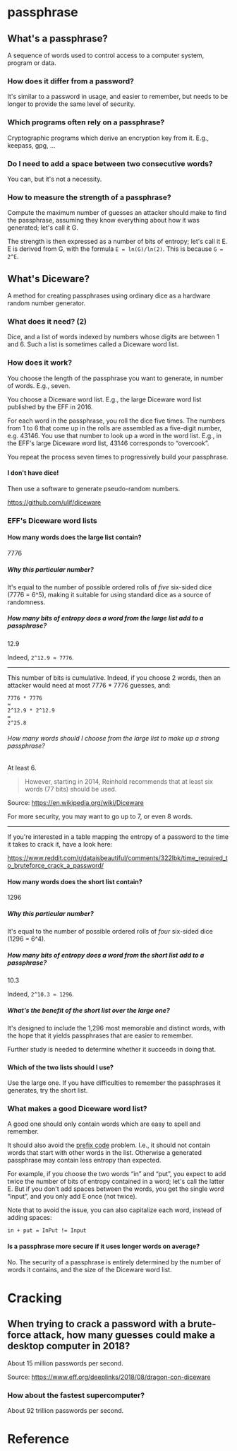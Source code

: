 # passphrase
## What's a passphrase?

A sequence  of words  used to control  access to a  computer system,  program or
data.

### How does it differ from a password?

It's similar  to a password in  usage, and easier  to remember, but needs  to be
longer to provide the same level of security.

### Which programs often rely on a passphrase?

Cryptographic programs which derive an encryption key from it.
E.g., keepass, gpg, ...

### Do I need to add a space between two consecutive words?

You can, but it's not a necessity.

### How to measure the strength of a passphrase?

Compute  the maximum  number of  guesses  an attacker  should make  to find  the
passphrase, assuming they know everything about how it was generated; let's call
it G.

The strength is then expressed as a number of bits of entropy; let's call it E.
E is derived from G, with the formula `E = ln(G)/ln(2)`.
This is because `G = 2^E`.

###
## What's Diceware?

A  method for  creating passphrases  using ordinary  dice as  a hardware  random
number generator.

### What does it need?  (2)

Dice, and a list of words indexed by numbers whose digits are between 1 and 6.
Such a list is sometimes called a Diceware word list.

### How does it work?

You choose the length of the passphrase you want to generate, in number of words.
E.g., seven.

You choose a Diceware word list.
E.g., the large Diceware word list published by the EFF in 2016.

For each word in the passphrase, you roll the dice five times.
The numbers from 1 to 6 that come  up in the rolls are assembled as a five-digit
number, e.g. 43146.
You use that number to look up a word in the word list.
E.g., in the EFF's large Diceware word list, 43146 corresponds to “overcook”.

You repeat the process seven times to progressively build your passphrase.

#### I don't have dice!

Then use a software to generate pseudo-random numbers.

<https://github.com/ulif/diceware>

###
### EFF's Diceware word lists
#### How many words does the large list contain?

7776

##### Why this particular number?

It's equal to the number of possible  ordered rolls of *five* six-sided dice (7776
= 6^5), making it suitable for using standard dice as a source of randomness.

####
##### How many bits of entropy does a word from the large list add to a passphrase?

12.9

Indeed, `2^12.9 ≈ 7776`.

---

This number of bits is cumulative.
Indeed, if you choose  2 words, then an attacker would need at  most 7776 * 7776
guesses, and:

    7776 * 7776
    ≈
    2^12.9 * 2^12.9
    =
    2^25.8

###### How many words should I choose from the large list to make up a strong passphrase?

At least 6.

> However, starting  in 2014, Reinhold  recommends that  at least six  words (77
> bits) should be used.

Source: <https://en.wikipedia.org/wiki/Diceware>

For more security, you may want to go up to 7, or even 8 words.

---

If you're interested in a table mapping the entropy of a password to the time it
takes to crack it, have a look here:

<https://www.reddit.com/r/dataisbeautiful/comments/322lbk/time_required_to_bruteforce_crack_a_password/>

####
#### How many words does the short list contain?

1296

##### Why this particular number?

It's equal to the number of possible ordered rolls of *four* six-sided dice (1296 = 6^4).

##### How many bits of entropy does a word from the short list add to a passphrase?

10.3

Indeed, `2^10.3 ≈ 1296`.

##### What's the benefit of the short list over the large one?

It's designed to  include the 1,296 most memorable and  distinct words, with the
hope that it yields passphrases that are easier to remember.

Further study is needed to determine whether it succeeds in doing that.

#####
#### Which of the two lists should I use?

Use the large one.
If you have difficulties to remember the passphrases it generates, try the short
list.

###
### What makes a good Diceware word list?

A good one should only contain words which are easy to spell and remember.

It should also avoid the [prefix code][1] problem.
I.e., it should not contain words that start with other words in the list.
Otherwise a generated passphrase may contain less entropy than expected.

For example, if you choose the two words “in” and “put”, you expect to add twice
the number of bits of entropy contained in a word; let's call the latter E.
But if you don't add spaces between  the words, you get the single word “input”,
and you only add E once (not twice).

Note that  to avoid  the issue, you  can also capitalize  each word,  instead of
adding spaces:

    in + put = InPut != Input

#### Is a passphrase more secure if it uses longer words on average?

No.
The security of  a passphrase is entirely  determined by the number  of words it
contains, and the size of the Diceware word list.

###
# Cracking
## When trying to crack a password with a brute-force attack, how many guesses could make a desktop computer in 2018?

About 15 million passwords per second.

Source: <https://www.eff.org/deeplinks/2018/08/dragon-con-diceware>

### How about the fastest supercomputer?

About 92 trillion passwords per second.


##
# Reference

[1]: https://en.wikipedia.org/wiki/Prefix_code

